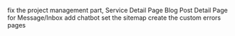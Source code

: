fix the project management part,
Service Detail Page
Blog Post Detail Page
for Message/Inbox add chatbot
set the sitemap
create the custom errors pages